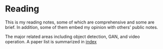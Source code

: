 # Reading

This is my reading notes, some of which are comprehensive and some are brief. In addition, some of them embed my opinion with others' public notes.

The major related areas including object detection, GAN, and video operation. A paper list is summarized in [index](./index.md)
